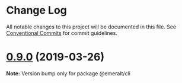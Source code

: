 # Change Log

All notable changes to this project will be documented in this file.
See [Conventional Commits](https://conventionalcommits.org) for commit guidelines.

# [0.9.0](https://github.com/emeralt/emeralt/compare/v0.8.0...v0.9.0) (2019-03-26)

**Note:** Version bump only for package @emeralt/cli
